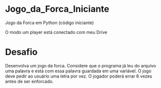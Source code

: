 # Jogo_da_Forca_Iniciante
Jogo da Forca em Python (código iniciante)

O modo um player está conectado com meu Drive

# Desafio
Desenvolva um jogo da forca. Considere que o programa já leu do arquivo uma palavra e está com essa palavra guardada em uma variável. O jogo deve pedir ao usuário uma letra por vez. O jogador poderá errar 6 vezes antes de ser enforcado.